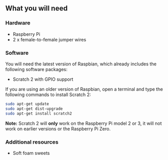 ## What you will need

### Hardware

+ Raspberry Pi
+ 2 x female-to-female jumper wires

### Software

You will need the latest version of Raspbian, which already includes the following software packages:

+ Scratch 2 with GPIO support

If you are using an older version of Raspbian, open a terminal and type the following commands to install Scratch 2:

```bash
sudo apt-get update
sudo apt-get dist-upgrade
sudo apt-get install scratch2
```

**Note:** Scratch 2 will **only** work on the Raspberry Pi model 2 or 3, it will not work on earlier versions or the Raspberry Pi Zero.


### Additional resources
+ Soft foam sweets
